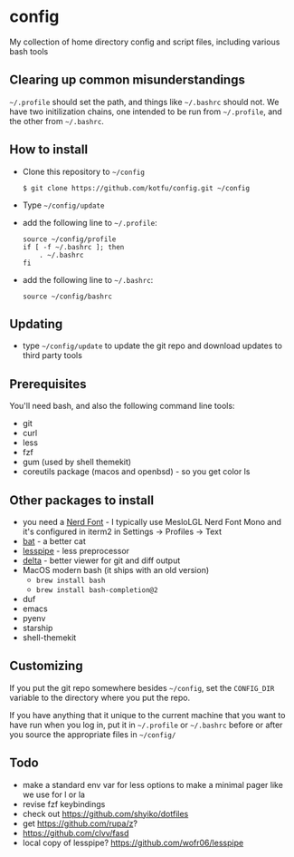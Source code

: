 # config

My collection of home directory config and script files, including various bash tools


## Clearing up common misunderstandings

`~/.profile` should set the path, and things like `~/.bashrc` should not. We have two
initilization chains, one intended to be run from `~/.profile`, and the other from
`~/.bashrc`.


## How to install

- Clone this repository to `~/config`
    ```
    $ git clone https://github.com/kotfu/config.git ~/config
    ```

- Type `~/config/update`
- add the following line to `~/.profile`:
    ```
    source ~/config/profile
    if [ -f ~/.bashrc ]; then
	    . ~/.bashrc
    fi
    ```
- add the following line to `~/.bashrc`:
    ```
    source ~/config/bashrc
    ```

## Updating

- type `~/config/update` to update the git repo and download updates to third party tools


## Prerequisites

You'll need bash, and also the following command line tools:

- git
- curl
- less
- fzf
- gum (used by shell themekit)
- coreutils package (macos and openbsd) - so you get color ls

## Other packages to install

- you need a [Nerd Font](https://www.nerdfonts.com/) - I typically use MesloLGL Nerd Font Mono and it's configured in iterm2 in Settings → Profiles → Text
- [bat](https://github.com/sharkdp/bat) - a better cat
- [lesspipe](https://github.com/wofr06/lesspipe) - less preprocessor
- [delta](https://github.com/dandavison/delta) - better viewer for git and diff output
- MacOS modern bash (it ships with an old version)
  - `brew install bash`
  - `brew install bash-completion@2`
- duf
- emacs
- pyenv
- starship
- shell-themekit


## Customizing

If you put the git repo somewhere besides `~/config`, set the `CONFIG_DIR`
variable to the directory where you put the repo.

If you have anything that it unique to the current machine that you want to
have run when you log in, put it in `~/.profile` or `~/.bashrc` before or after
you source the appropriate files in `~/config/`



## Todo

- make a standard env var for less options to make a minimal pager like we use for l or la
- revise fzf keybindings
- check out https://github.com/shyiko/dotfiles
- get https://github.com/rupa/z?
- https://github.com/clvv/fasd
- local copy of lesspipe? https://github.com/wofr06/lesspipe
